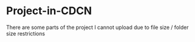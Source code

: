 # Project-in-CDCN
There are some parts of the project I cannot upload due to file size / folder size restrictions
